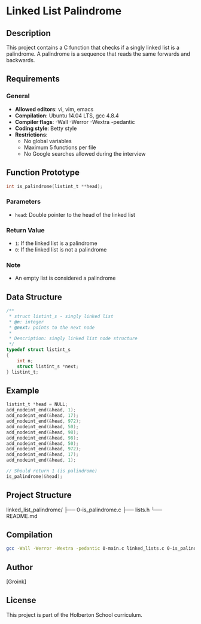 # Linked List Palindrome

## Description
This project contains a C function that checks if a singly linked list is a palindrome. A palindrome is a sequence that reads the same forwards and backwards.

## Requirements
### General
- **Allowed editors**: vi, vim, emacs
- **Compilation**: Ubuntu 14.04 LTS, gcc 4.8.4
- **Compiler flags**: -Wall -Werror -Wextra -pedantic
- **Coding style**: Betty style
- **Restrictions**:
  - No global variables
  - Maximum 5 functions per file
  - No Google searches allowed during the interview

## Function Prototype
```c
int is_palindrome(listint_t **head);
```

### Parameters
- `head`: Double pointer to the head of the linked list

### Return Value
- `1`: If the linked list is a palindrome
- `0`: If the linked list is not a palindrome

### Note
- An empty list is considered a palindrome

## Data Structure
```c
/**
 * struct listint_s - singly linked list
 * @n: integer
 * @next: points to the next node
 *
 * Description: singly linked list node structure
 */
typedef struct listint_s
{
    int n;
    struct listint_s *next;
} listint_t;
```

## Example
```c
listint_t *head = NULL;
add_nodeint_end(&head, 1);
add_nodeint_end(&head, 17);
add_nodeint_end(&head, 972);
add_nodeint_end(&head, 50);
add_nodeint_end(&head, 98);
add_nodeint_end(&head, 98);
add_nodeint_end(&head, 50);
add_nodeint_end(&head, 972);
add_nodeint_end(&head, 17);
add_nodeint_end(&head, 1);

// Should return 1 (is palindrome)
is_palindrome(&head);
```

## Project Structure
linked_list_palindrome/
├── 0-is_palindrome.c
├── lists.h
└── README.md

## Compilation
```bash
gcc -Wall -Werror -Wextra -pedantic 0-main.c linked_lists.c 0-is_palindrome.c -o palindrome
```

## Author
[Groink]

## License
This project is part of the Holberton School curriculum.

